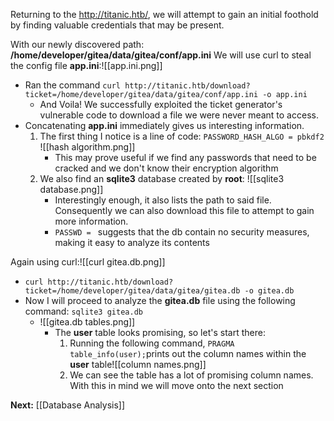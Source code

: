 Returning to the http://titanic.htb/, we will attempt to gain an initial foothold by finding valuable credentials that may be present.

With our newly discovered path: **/home/developer/gitea/data/gitea/conf/app.ini** 
We will use curl to steal the config file **app.ini**:![[app.ini.png]]
- Ran the command `curl http://titanic.htb/download?ticket=/home/developer/gitea/data/gitea/conf/app.ini -o app.ini`
	- And Voila! We successfully exploited the ticket generator's vulnerable code to download a file we were never meant to access.
- Concatenating **app.ini** immediately gives us interesting information.
  1. The first thing I notice is a line of code: `PASSWORD_HASH_ALGO = pbkdf2` ![[hash algorithm.png]]
		- This may prove useful if we find any passwords that need to be cracked and we don't know their encryption algorithm
  2. We also find an **sqlite3** database created by **root**: ![[sqlite3 database.png]]
	  - Interestingly enough, it also lists the path to said file. Consequently we can also download this file to attempt to gain more information.
	  - `PASSWD = ` suggests that the db contain no security measures, making it easy to analyze its contents

Again using curl:![[curl gitea.db.png]]
- `curl http://titanic.htb/download?ticket=/home/developer/gitea/data/gitea/gitea.db -o gitea.db`
- Now I will proceed to analyze the **gitea.db** file using the following command: `sqlite3 gitea.db`
	- ![[gitea.db tables.png]]
		- The **user** table looks promising, so let's start there:
		  1. Running the following command, `PRAGMA table_info(user);`prints out the column names within the **user** table![[column names.png]]
		  2. We can see the table has a lot of promising column names. With this in mind we will move onto the next section

**Next:** [[Database Analysis]]